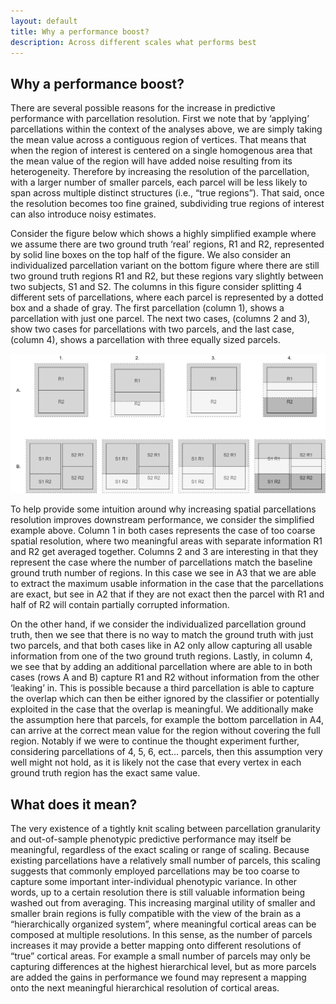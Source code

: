 ```yaml
---
layout: default
title: Why a performance boost?
description: Across different scales what performs best
---
```


## Why a performance boost?

There are several possible reasons for the increase in predictive performance with parcellation resolution. First we note that by ‘applying’ parcellations within the context of the analyses above, we are simply taking the mean value across a contiguous region of vertices. That means that when the region of interest is centered on a single homogenous area that the mean value of the region will have added noise resulting from its heterogeneity. Therefore by increasing the resolution of the parcellation, with a larger number of smaller parcels, each parcel will be less likely to span across multiple distinct structures (i.e., “true regions”). That said, once the resolution becomes too fine grained, subdividing true regions of interest can also introduce noisy estimates.

Consider the figure below which shows a highly simplified example where we assume there are two ground truth ‘real’ regions, R1 and R2, represented by solid line boxes on the top half of the figure. We also consider an individualized parcellation variant on the bottom figure where there are still two ground truth regions R1 and R2, but these regions vary slightly between two subjects, S1 and S2. The columns in this figure consider splitting 4 different sets of parcellations, where each parcel is represented by a dotted box and a shade of gray. The first parcellation (column 1), shows a parcellation with just one parcel. The next two cases, (columns 2 and 3), show two cases for parcellations with two parcels, and the last case, (column 4), shows a parcellation with three equally sized parcels.

![why](https://raw.githubusercontent.com/sahahn/parc_scaling/master/extra/Figures/why_boost.png)

To help provide some intuition around why increasing spatial parcellations resolution improves downstream performance, we consider the simplified example above.
Column 1 in both cases represents the case of too coarse spatial resolution, where two meaningful areas with separate information R1 and R2 get averaged together. Columns 2 and 3 are interesting in that they represent the case where the number of parcellations match the baseline ground truth number of regions. In this case we see in A3 that we are able to extract the maximum usable information in the case that the parcellations are exact, but see in A2 that if they are not exact then the parcel with R1 and half of R2 will contain partially corrupted information.

On the other hand, if we consider the individualized parcellation ground truth, then we see that there is no way to match the ground truth with just two parcels, and that both cases like in A2 only allow capturing all usable information from one of the two ground truth regions. Lastly, in column 4, we see that by adding an additional parcellation where are able to in both cases (rows A and B) capture R1 and R2 without information from the other ‘leaking’ in. This is possible because a third parcellation is able to capture the overlap which can then be either ignored by the classifier or potentially exploited in the case that the overlap is meaningful. We additionally make the assumption here that parcels, for example the bottom parcellation in A4, can arrive at the correct mean value for the region without covering the full region. Notably if we were to continue the thought experiment further, considering parcellations of 4, 5, 6, ect… parcels, then this assumption very well might not hold, as it is likely not the case that every vertex in each ground truth region has the exact same value. 

## What does it mean?

The very existence of a tightly knit scaling between parcellation granularity and out-of-sample phenotypic predictive performance may itself be meaningful, regardless of the exact scaling or range of scaling. Because existing parcellations have a relatively small number of parcels, this scaling suggests that commonly employed parcellations may be too coarse to capture some important inter-individual phenotypic variance. In other words, up to a certain resolution there is still valuable information being washed out from averaging. This increasing marginal utility of smaller and smaller brain regions is fully compatible with the view of the brain as a “hierarchically organized system”, where meaningful cortical areas can be composed at multiple resolutions. In this sense, as the number of parcels increases it may provide a better mapping onto different resolutions of “true” cortical areas. For example a small number of parcels may only be capturing differences at the highest hierarchical level, but as more parcels are added the gains in performance we found may represent a mapping onto the next meaningful hierarchical resolution of cortical areas.
